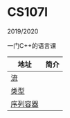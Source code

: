 # CS107l

2019/2020

一门C++的语言课 

| 地址 | 简介 |
| - | - |
| [流](Unit1.md) | |
| [类型](Unit2.md) | |
| [序列容器](Unit3.md) | |
